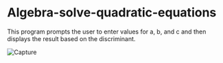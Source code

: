 # Algebra-solve-quadratic-equations
This program prompts the user to enter values for a, b, and c and then displays the result based on the discriminant.


![Capture](https://user-images.githubusercontent.com/41565191/55076025-046a8000-50b2-11e9-8de4-71ef19ee654e.PNG)
